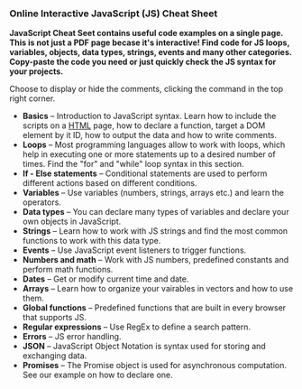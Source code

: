 ### **Online Interactive JavaScript (JS) Cheat Sheet**

**JavaScript Cheat Seet contains useful code examples on a single page. This is not just a PDF page becase it's interactive! Find code for JS loops, variables, objects, data types, strings, events and many other categories. Copy-paste the code you need or just quickly check the JS syntax for your projects.**

Choose to display or hide the comments, clicking the command in the top right corner.

- **Basics** – Introduction to JavaScript syntax. Learn how to include the scripts on a [HTML](https://htmlcheatsheet.com/) page, how to declare a function, target a DOM element by it ID, how to output the data and how to write comments.
- **Loops** – Most programming languages allow to work with loops, which help in executing one or more statements up to a desired number of times. Find the "for" and "while" loop syntax in this section.
- **If - Else statements** – Conditional statements are used to perform different actions based on different conditions.
- **Variables** – Use variables (numbers, strings, arrays etc.) and learn the operators.
- **Data types** – You can declare many types of variables and declare your own objects in JavaScript.
- **Strings** – Learn how to work with JS strings and find the most common functions to work with this data type.
- **Events** – Use JavaScript event listeners to trigger functions.
- **Numbers and math** – Work with JS numbers, predefined constants and perform math functions.
- **Dates** – Get or modify current time and date.
- **Arrays** – Learn how to organize your vairables in vectors and how to use them.
- **Global functions** – Predefined functions that are built in every browser that supports JS.
- **Regular expressions** – Use RegEx to define a search pattern.
- **Errors** – JS error handling.
- **JSON** – JavaScript Object Notation is syntax used for storing and exchanging data.
- **Promises** – The Promise object is used for asynchronous computation. See our example on how to declare one.